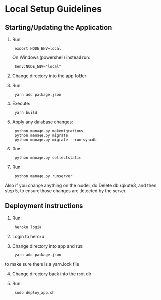 # Local Setup Guidelines

## Starting/Updating the Application

1) Run:

        export NODE_ENV=local

	
	On Windows (powershell) instead run:
	
		$env:NODE_ENV="local"
		
                
2) Change directory into the app folder
3) Run:
        
        yarn add package.json

4) Execute:

        yarn build
	
5) Apply any database changes:

        python manage.py makemigrations
        python manage.py migrate
		python manage.py migrate --run-syncdb

6) Run:

        python manage.py collectstatic

7) Run:

        python manage.py runserver
		
Also if you change anything on the model, do
Delete db.sqkute3, and then step 5, to ensure those
changes are detected by the server.


## Deployment instructions
1) Run:

        heroku login

2) Login to heroku

3) Change directory into app and run:

        yarn add package.json
        
to make sure there is a yarn.lock file

4) Change directory back into the root dir

5) Run:

        sudo deploy_app.sh
